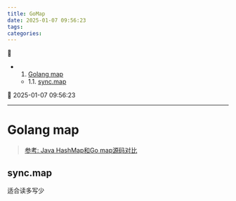 ```yaml
---
title: GoMap
date: 2025-01-07 09:56:23
tags: 
categories: 
---
```



💠

- 1. [Golang map](#golang-map)
    - 1.1. [sync.map](#syncmap)

💠 2025-01-07 09:56:23
****************************************
# Golang map 

> [参考: Java HashMap和Go map源码对比](https://juejin.im/post/5c020b145188250e8601f2a2)  

## sync.map 
适合读多写少

